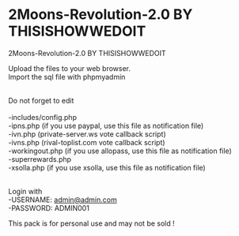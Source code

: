 # 2Moons-Revolution-2.0 BY THISISHOWWEDOIT
2Moons-Revolution-2.0 BY THISISHOWWEDOIT

Upload the files to your web browser.<br>
Import the sql file with phpmyadmin<br><br>

Do not forget to edit<br><br>
-includes/config.php<br>
-ipns.php (if you use paypal, use this file as notification file)<br>
-ivn.php  (private-server.ws vote callback script)<br>
-ivns.php (rival-toplist.com vote callback script)<br>
-workingout.php (if you use allopass, use this file as notification file)<br>
-superrewards.php<br>
-xsolla.php (if you use xsolla, use this file as notification file)<br><br>

Login with<br>
-USERNAME: admin@admin.com<br>
-PASSWORD: ADMIN001<br>

This pack is for personal use and may not be sold !
